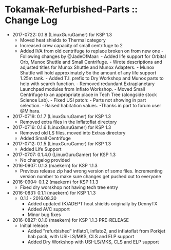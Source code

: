 # Tokamak-Refurbished-Parts :: Change Log

* 2017-0722: 0.1.8 (LinuxGuruGamer) for KSP 1.3
	+ Moved heat shields to Thermal category
	+ Increased crew capacity of small centrifuge to 2
	+ Added IVA from old centrifuge to replace broken on from new one
			- Following changes by @JadeOfMaar:
				- Added life support for Orbital Orb, Munox Shuttle and Small Centrifuge.
				- Wrote descriptions and adjusted titles for Munox Shuttle and Munox Adapters.
				- Munox Shuttle will hold approximately 5x the amount of any life support 1.25m tank.
				- Added T.I. prefix to Dry Workshop and Munox parts to help with search function.
				- Removed redundant Extraplanetary Launchpad modules from Inflato Workshop.
				- Moved Small Centrifuge to an appropriate place in Tech Tree (alongside stock Science Lab).
				- Fixed USI patch:
				- Parts not showing in part selection.
				- Raised habitation values. -Thanks in part to forum user @Mihara.
* 2017-0719: 0.1.7 (LinuxGuruGamer) for KSP 1.3
	+ Removed extra files in the Inflatoflat directory
* 2017-0716: 0.1.6 (LinuxGuruGamer) for KSP 1.3
	+ Removed old LS files, moved into Extras directory
	+ Added Small Centrifuge
* 2017-0712: 0.1.5 (LinuxGuruGamer) for KSP 1.3
	+ Added Life Support
* 2017-0707: 0.1.4.0 (LinuxGuruGamer) for KSP 1.3
	+ No changelog provided
* 2016-0907: 0.1.3 (maekern) for KSP 1.1.3
	+ Previous release zip had wrong version of some files. Incrementing version number to make sure changes get pushed out to everyone
* 2016-0904: 0.1.2 (maekern) for KSP 1.1.3
	+ Fixed dry worskhop not having tech tree entry
* 2016-0831: 0.1.1 (maekern) for KSP 1.1.3
	+ 0.1.1 - 2016.08.30
		- Added updated (K)ADEPT heat shields originally by DennyTX
		- Added AVC support
		- Minor bug fixes
* 2016-0827: 0.1.0 (maekern) for KSP 1.1.3 PRE-RELEASE
	+ Initial release
		- Added "refurbished" inflato1, inflato2, and inflatoflat from Porkjet hab pack, with USI-LS/MKS, CLS and ELP support
		- Added Dry Workshop with USI-LS/MKS, CLS and ELP support
